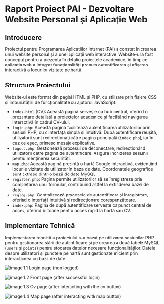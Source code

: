 # Raport Proiect PAI - Dezvoltare Website Personal și Aplicație Web

## Introducere
Proiectul pentru Programarea Aplicațiilor Internet (PAI) a constat în crearea unui website personal și a unei aplicații web interactive. Website-ul a fost conceput pentru a prezenta în detaliu proiectele academice, în timp ce aplicația web a integrat funcționalități precum autentificarea și afișarea interactivă a locurilor vizitate pe hartă.

## Structura Proiectului
Website-ul este format din pagini HTML și PHP, cu stilizare prin fișiere CSS și îmbunătățiri de funcționalitate cu ajutorul JavaScript.

- `index.html` (CV): Această pagină servește ca hub central, oferind o prezentare detaliată a proiectelor academice și facilitând navigarea interactivă în cadrul CV-ului.
- `login.php`: Această pagină facilitează autentificarea utilizatorilor prin sesiuni PHP, cu o interfață simplă și intuitivă. După autentificare reușită, utilizatorii sunt redirecționați către pagina principală (`index.php`), iar în caz de eșec, primesc mesaje explicative.
- `logout.php`: Gestionează procesul de deconectare, redirecționând utilizatorii către pagina de autentificare. Asigură închiderea sesiunii pentru menținerea securității.
- `map.php`: Această pagină prezintă o hartă Google interactivă, evidențiind locurile vizitate de utilizator în baza de date. Coordonatele geografice sunt extrase dintr-o bază de date MySQL.
- `register.php`: Pagina permite utilizatorilor să se înregistreze prin completarea unui formular, contribuind astfel la extinderea bazei de date.
- `reglog.php`: Centralizează procesele de autentificare și înregistrare, oferind o interfață intuitivă și redirecționare corespunzătoare. 
- `index.php`: Pagina de după autentificare servește ca punct central de acces, oferind butoane pentru acces rapid la hartă sau CV.

## Implementare Tehnică
Implementarea tehnică a proiectului s-a bazat pe utilizarea sesiunilor PHP pentru gestionarea stării de autentificare și pe crearea a două tabele MySQL (`users` și `points`) pentru stocarea datelor necesare funcționalităților. Datele despre utilizatori și punctele pe hartă sunt gestionate eficient prin interacțiunea cu baza de date.




![image](https://github.com/allinanton/PHP-MYSQL-Login-and-Google-Maps-Api-Map/assets/61775219/eb51877b-aaa5-4f75-86e5-279b63090c14)
1.1	Login page (non logged)


![image](https://github.com/allinanton/PHP-MYSQL-Login-and-Google-Maps-Api-Map/assets/61775219/eea9fac6-81b4-4902-8e13-c700acbc1c36)
1.2	Front page (after successful login)

![image](https://github.com/allinanton/PHP-MYSQL-Login-and-Google-Maps-Api-Map/assets/61775219/75956895-7150-4e7b-9f51-60a868acb26c)
1.3	Cv page (after interacting with the cv button)

![image](https://github.com/allinanton/PHP-MYSQL-Login-and-Google-Maps-Api-Map/assets/61775219/739d0d00-569e-42b9-9428-2dd36a6da563)
1.4 Map page (after interacting with map button)



